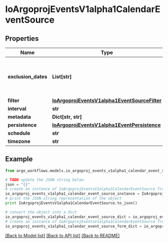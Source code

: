 # IoArgoprojEventsV1alpha1CalendarEventSource


## Properties

Name | Type | Description | Notes
------------ | ------------- | ------------- | -------------
**exclusion_dates** | **List[str]** | ExclusionDates defines the list of DATE-TIME exceptions for recurring events. | [optional] 
**filter** | [**IoArgoprojEventsV1alpha1EventSourceFilter**](IoArgoprojEventsV1alpha1EventSourceFilter.md) |  | [optional] 
**interval** | **str** |  | [optional] 
**metadata** | **Dict[str, str]** |  | [optional] 
**persistence** | [**IoArgoprojEventsV1alpha1EventPersistence**](IoArgoprojEventsV1alpha1EventPersistence.md) |  | [optional] 
**schedule** | **str** |  | [optional] 
**timezone** | **str** |  | [optional] 

## Example

```python
from argo_workflows.models.io_argoproj_events_v1alpha1_calendar_event_source import IoArgoprojEventsV1alpha1CalendarEventSource

# TODO update the JSON string below
json = "{}"
# create an instance of IoArgoprojEventsV1alpha1CalendarEventSource from a JSON string
io_argoproj_events_v1alpha1_calendar_event_source_instance = IoArgoprojEventsV1alpha1CalendarEventSource.from_json(json)
# print the JSON string representation of the object
print IoArgoprojEventsV1alpha1CalendarEventSource.to_json()

# convert the object into a dict
io_argoproj_events_v1alpha1_calendar_event_source_dict = io_argoproj_events_v1alpha1_calendar_event_source_instance.to_dict()
# create an instance of IoArgoprojEventsV1alpha1CalendarEventSource from a dict
io_argoproj_events_v1alpha1_calendar_event_source_form_dict = io_argoproj_events_v1alpha1_calendar_event_source.from_dict(io_argoproj_events_v1alpha1_calendar_event_source_dict)
```
[[Back to Model list]](../README.md#documentation-for-models) [[Back to API list]](../README.md#documentation-for-api-endpoints) [[Back to README]](../README.md)


